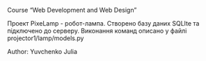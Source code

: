 Course “Web Development and Web Design”

Проект PixeLamp - робот-лампа.
Cтворено базу даних SQLIte та підключено до серверу. Виконання команд описано у файлі projector1/lamp/models.py

Author: Yuvchenko Julia

